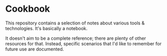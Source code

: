 # Cookbook

This repository contains a selection of notes about various tools & technologies. It's basically a notebook.

It doesn't aim to be a complete reference; there are plenty of other resources for that.
Instead, specific scenarios that I'd like to remember for future use are documented.
